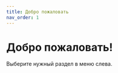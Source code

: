 ```yaml
---
title: Добро пожаловать
nav_order: 1
---
```


# Добро пожаловать!

Выберите нужный раздел в меню слева.
